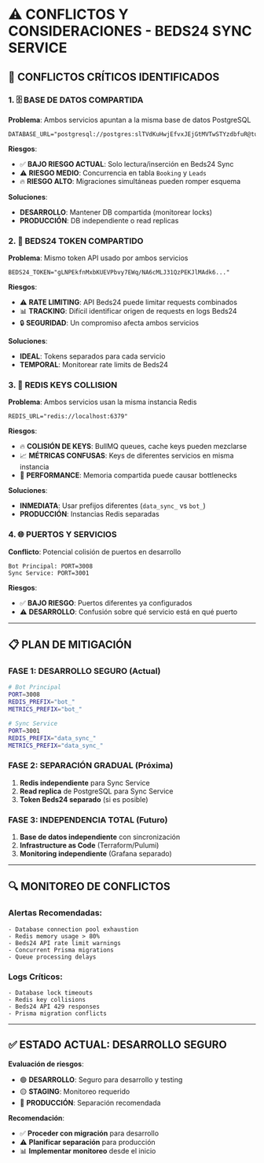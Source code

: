 # ⚠️ CONFLICTOS Y CONSIDERACIONES - BEDS24 SYNC SERVICE

## 🚨 **CONFLICTOS CRÍTICOS IDENTIFICADOS**

### 1. **🗄️ BASE DE DATOS COMPARTIDA**
**Problema**: Ambos servicios apuntan a la misma base de datos PostgreSQL
```env
DATABASE_URL="postgresql://postgres:slTVdKuHwjEfvxJEjGtMVTwSTYzdbfuR@turntable.proxy.rlwy.net:43146/railway"
```

**Riesgos**:
- ✅ **BAJO RIESGO ACTUAL**: Solo lectura/inserción en Beds24 Sync
- ⚠️ **RIESGO MEDIO**: Concurrencia en tabla `Booking` y `Leads`
- 🔥 **RIESGO ALTO**: Migraciones simultáneas pueden romper esquema

**Soluciones**:
- **DESARROLLO**: Mantener DB compartida (monitorear locks)
- **PRODUCCIÓN**: DB independiente o read replicas

### 2. **🔑 BEDS24 TOKEN COMPARTIDO**
**Problema**: Mismo token API usado por ambos servicios
```env
BEDS24_TOKEN="gLNPEkfnMxbKUEVPbvy7EWq/NA6cMLJ31QzPEKJlMAdk6..."
```

**Riesgos**:
- ⚠️ **RATE LIMITING**: API Beds24 puede limitar requests combinados
- 📊 **TRACKING**: Difícil identificar origen de requests en logs Beds24
- 🔒 **SEGURIDAD**: Un compromiso afecta ambos servicios

**Soluciones**:
- **IDEAL**: Tokens separados para cada servicio
- **TEMPORAL**: Monitorear rate limits de Beds24

### 3. **🔄 REDIS KEYS COLLISION**
**Problema**: Ambos servicios usan la misma instancia Redis
```env
REDIS_URL="redis://localhost:6379"
```

**Riesgos**:
- 🔥 **COLISIÓN DE KEYS**: BullMQ queues, cache keys pueden mezclarse
- 📈 **MÉTRICAS CONFUSAS**: Keys de diferentes servicios en misma instancia
- 🚀 **PERFORMANCE**: Memoria compartida puede causar bottlenecks

**Soluciones**:
- **INMEDIATA**: Usar prefijos diferentes (`data_sync_` vs `bot_`)
- **PRODUCCIÓN**: Instancias Redis separadas

### 4. **🌐 PUERTOS Y SERVICIOS**
**Conflicto**: Potencial colisión de puertos en desarrollo
```
Bot Principal: PORT=3008
Sync Service: PORT=3001
```

**Riesgos**:
- ✅ **BAJO RIESGO**: Puertos diferentes ya configurados
- ⚠️ **DESARROLLO**: Confusión sobre qué servicio está en qué puerto

---

## 📋 **PLAN DE MITIGACIÓN**

### **FASE 1: DESARROLLO SEGURO (Actual)**
```bash
# Bot Principal
PORT=3008
REDIS_PREFIX="bot_"
METRICS_PREFIX="bot_"

# Sync Service  
PORT=3001
REDIS_PREFIX="data_sync_"
METRICS_PREFIX="data_sync_"
```

### **FASE 2: SEPARACIÓN GRADUAL (Próxima)**
1. **Redis independiente** para Sync Service
2. **Read replica** de PostgreSQL para Sync Service
3. **Token Beds24 separado** (si es posible)

### **FASE 3: INDEPENDENCIA TOTAL (Futuro)**
1. **Base de datos independiente** con sincronización
2. **Infrastructure as Code** (Terraform/Pulumi)
3. **Monitoring independiente** (Grafana separado)

---

## 🔍 **MONITOREO DE CONFLICTOS**

### **Alertas Recomendadas**:
```
- Database connection pool exhaustion
- Redis memory usage > 80%
- Beds24 API rate limit warnings
- Concurrent Prisma migrations
- Queue processing delays
```

### **Logs Críticos**:
```
- Database lock timeouts
- Redis key collisions
- Beds24 API 429 responses
- Prisma migration conflicts
```

---

## ✅ **ESTADO ACTUAL: DESARROLLO SEGURO**

**Evaluación de riesgos**:
- 🟢 **DESARROLLO**: Seguro para desarrollo y testing
- 🟡 **STAGING**: Monitoreo requerido
- 🔴 **PRODUCCIÓN**: Separación recomendada

**Recomendación**: 
- ✅ **Proceder con migración** para desarrollo
- ⚠️ **Planificar separación** para producción
- 📊 **Implementar monitoreo** desde el inicio